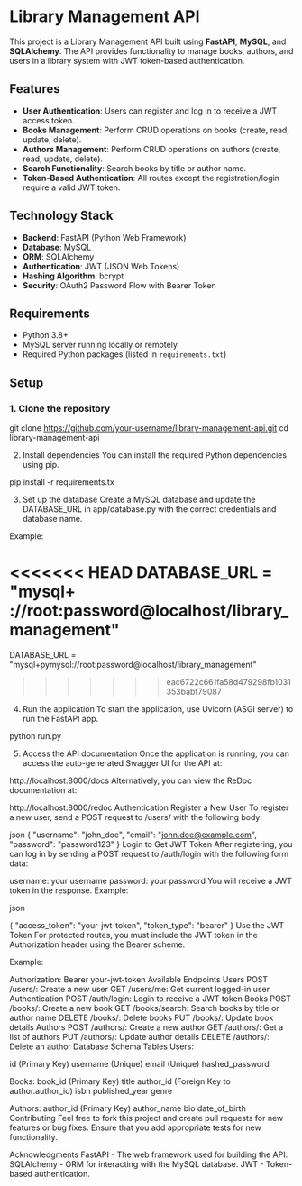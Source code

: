 # Library Management API

This project is a Library Management API built using **FastAPI**, **MySQL**, and **SQLAlchemy**. The API provides functionality to manage books, authors, and users in a library system with JWT token-based authentication.

## Features
- **User Authentication**: Users can register and log in to receive a JWT access token.
- **Books Management**: Perform CRUD operations on books (create, read, update, delete).
- **Authors Management**: Perform CRUD operations on authors (create, read, update, delete).
- **Search Functionality**: Search books by title or author name.
- **Token-Based Authentication**: All routes except the registration/login require a valid JWT token.

## Technology Stack
- **Backend**: FastAPI (Python Web Framework)
- **Database**: MySQL
- **ORM**: SQLAlchemy
- **Authentication**: JWT (JSON Web Tokens)
- **Hashing Algorithm**: bcrypt
- **Security**: OAuth2 Password Flow with Bearer Token

## Requirements

- Python 3.8+
- MySQL server running locally or remotely
- Required Python packages (listed in `requirements.txt`)

## Setup

### 1. Clone the repository

git clone https://github.com/your-username/library-management-api.git
cd library-management-api



2. Install dependencies
You can install the required Python dependencies using pip.

pip install -r requirements.tx

3. Set up the database
Create a MySQL database and update the DATABASE_URL in app/database.py with the correct credentials and database name.

Example:

<<<<<<< HEAD
DATABASE_URL = "mysql+  
://root:password@localhost/library_management"
=======
DATABASE_URL = "mysql+pymysql://root:password@localhost/library_management"
>>>>>>> eac6722c661fa58d479298fb1031353babf79087

4. Run the application
To start the application, use Uvicorn (ASGI server) to run the FastAPI app.

python run.py 

5. Access the API documentation
Once the application is running, you can access the auto-generated Swagger UI for the API at:



http://localhost:8000/docs
Alternatively, you can view the ReDoc documentation at:


http://localhost:8000/redoc
Authentication
Register a New User
To register a new user, send a POST request to /users/ with the following body:

json
{
    "username": "john_doe",
    "email": "john.doe@example.com",
    "password": "password123"
}
Login to Get JWT Token
After registering, you can log in by sending a POST request to /auth/login with the following form data:

username: your username
password: your password
You will receive a JWT token in the response. Example:

json

{
    "access_token": "your-jwt-token",
    "token_type": "bearer"
}
Use the JWT Token
For protected routes, you must include the JWT token in the Authorization header using the Bearer scheme.

Example:

Authorization: Bearer your-jwt-token
Available Endpoints
Users
POST /users/: Create a new user
GET /users/me: Get current logged-in user
Authentication
POST /auth/login: Login to receive a JWT token
Books
POST /books/: Create a new book
GET /books/search: Search books by title or author name
DELETE /books/: Delete books
PUT /books/: Update book details
Authors
POST /authors/: Create a new author
GET /authors/: Get a list of authors
PUT /authors/: Update author details
DELETE /authors/: Delete an author
Database Schema
Tables
Users:

id (Primary Key)
username (Unique)
email (Unique)
hashed_password

Books:
book_id (Primary Key)
title
author_id (Foreign Key to author.author_id)
isbn
published_year
genre

Authors:
author_id (Primary Key)
author_name
bio
date_of_birth
Contributing
Feel free to fork this project and create pull requests for new features or bug fixes. Ensure that you add appropriate tests for new functionality.


Acknowledgments
FastAPI - The web framework used for building the API.
SQLAlchemy - ORM for interacting with the MySQL database.
JWT - Token-based authentication.


